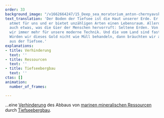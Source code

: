 ```yaml
---
order: 33
background_image: "/v1662664247/15_Deep_sea_moratorium_anton-chernyavskiy-unsplash_dg9fzi_sviqsb.jpg"
text_translation: 'Der Boden der Tiefsee ist die Haut unserer Erde. Er schützt uns,
  atmet für uns und er bietet unzähligen Arten einen Lebensraum. Allerdings hat er
  auch etwas, was die Gier der Menschen hervorruft: Seltene Erden. Von denen brauchen
  wir immer mehr für unsere moderne Technik. Und die vom Land sind fast aufgebraucht.
  Würden wir dieses Gold nicht wie Müll behandeln, dann bräuchten wir auch kein neues
  aus der Tiefsee.'
explanations:
- title: Verhinderung
  text: ''
- title: Ressourcen
  text: ''
- title: Tiefseebergbau
  text: ''
ctas: []
animation:
  number_of_frames: 

---
```

…eine [Verhinderung](# "Verhinderung") des Abbaus von [marinen mineralischen Ressourcen](# "Ressourcen") durch [Tiefseebergbau](# "Tiefseebergbau").